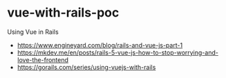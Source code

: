 # vue-with-rails-poc
Using Vue in Rails

+ https://www.engineyard.com/blog/rails-and-vue-js-part-1
+ https://mkdev.me/en/posts/rails-5-vue-js-how-to-stop-worrying-and-love-the-frontend
+ https://gorails.com/series/using-vuejs-with-rails
